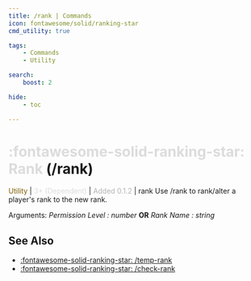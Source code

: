 ```yaml
---
title: /rank | Commands
icon: fontawesome/solid/ranking-star
cmd_utility: true

tags:
    - Commands
    - Utility

search:
    boost: 2

hide:
    - toc

---
```

# <p style="color: rgb(220,220,220); display: inline;">:fontawesome-solid-ranking-star: Rank</p> (/rank)
<div style="display:inline;">
<p style="color: #7F5F02; display: inline;">Utility</p> | <p style="color: rgb(220,220,220); display: inline;">3+ (Dependent)</p> | <p style="color: rgb(180,180,180); display: inline;"> Added 0.1.2</p> | rank
</div>
Use /rank to rank/alter a player's rank to the new rank.

Arguments: _Permission Level : number_ **OR** _Rank Name : string_

## See Also
* [:fontawesome-solid-ranking-star: /temp-rank](./temp-rank.md)
* [:fontawesome-solid-ranking-star: /check-rank](./check-rank.md)